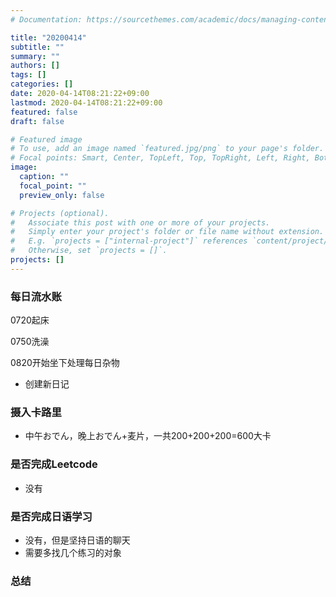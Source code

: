 ```yaml
---
# Documentation: https://sourcethemes.com/academic/docs/managing-content/

title: "20200414"
subtitle: ""
summary: ""
authors: []
tags: []
categories: []
date: 2020-04-14T08:21:22+09:00
lastmod: 2020-04-14T08:21:22+09:00
featured: false
draft: false

# Featured image
# To use, add an image named `featured.jpg/png` to your page's folder.
# Focal points: Smart, Center, TopLeft, Top, TopRight, Left, Right, BottomLeft, Bottom, BottomRight.
image:
  caption: ""
  focal_point: ""
  preview_only: false

# Projects (optional).
#   Associate this post with one or more of your projects.
#   Simply enter your project's folder or file name without extension.
#   E.g. `projects = ["internal-project"]` references `content/project/deep-learning/index.md`.
#   Otherwise, set `projects = []`.
projects: []
---
```


### 每日流水账

0720起床

0750洗澡

0820开始坐下处理每日杂物

- 创建新日记

### 摄入卡路里

- 中午おでん，晚上おでん+麦片，一共200+200+200=600大卡

### 是否完成Leetcode

- 没有

### 是否完成日语学习

- 没有，但是坚持日语的聊天
- 需要多找几个练习的对象

### 总结

